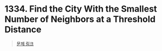 # 1334. Find the City With the Smallest Number of Neighbors at a Threshold Distance

> [문제 링크](https://leetcode.com/problems/find-the-city-with-the-smallest-number-of-neighbors-at-a-threshold-distance/description/?envType=daily-question&envId=2024-07-26)
